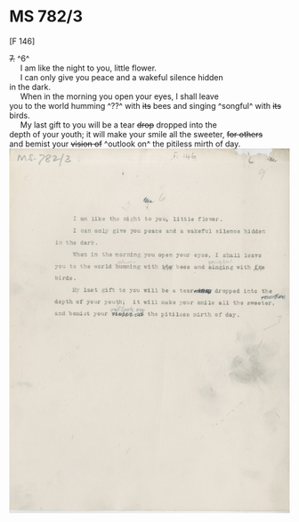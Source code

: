 # MS 782/3

[F 146]

~~7.~~ ^6^ \
&nbsp;&nbsp;&nbsp;&nbsp;&nbsp;I am like the night to you, little flower. \
&nbsp;&nbsp;&nbsp;&nbsp;&nbsp;I can only give you peace and a wakeful silence hidden \
in the dark. \
&nbsp;&nbsp;&nbsp;&nbsp;&nbsp;When in the morning you open your eyes, I shall leave \
you to the world humming ^??^ with ~~its~~ bees and singing ^songful^ with ~~its~~ \
birds. \
&nbsp;&nbsp;&nbsp;&nbsp;&nbsp;My last gift to you will be a tear ~~drop~~ dropped into the \
depth of your youth; it will make your smile all the sweeter, ~~for others~~ \
and bemist your ~~vision of~~ ^outlook on^ the pitiless mirth of day.  
![p33](MS782_3-033.jpg)
